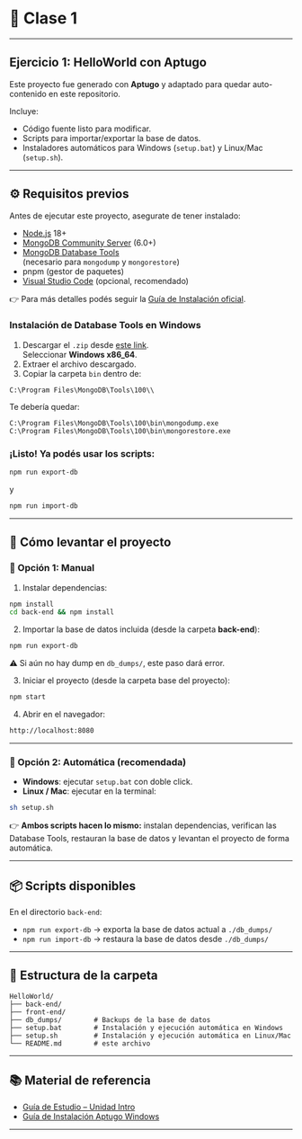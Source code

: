 # 👋 Clase 1

---

## Ejercicio 1: HelloWorld con Aptugo

Este proyecto fue generado con **Aptugo** y adaptado para quedar auto-contenido en este repositorio.

Incluye:
- Código fuente listo para modificar.
- Scripts para importar/exportar la base de datos.
- Instaladores automáticos para Windows (`setup.bat`) y Linux/Mac (`setup.sh`).

---

## ⚙️ Requisitos previos

Antes de ejecutar este proyecto, asegurate de tener instalado:
- [Node.js](https://nodejs.org/) 18+
- [MongoDB Community Server](https://www.mongodb.com/try/download/community) (6.0+)
- [MongoDB Database Tools](https://www.mongodb.com/try/download/database-tools)  
  (necesario para `mongodump` y `mongorestore`)
- pnpm (gestor de paquetes)
- [Visual Studio Code](https://code.visualstudio.com/download) (opcional, recomendado)  


👉 Para más detalles podés seguir la [Guía de Instalación oficial](https://github.com/GuillermoCochrane/curso-aplicaciones-web/blob/main/clase1/Gu%C3%ADa%20de%20Instalaci%C3%B3n%20Aptugo%20Windows.pdf).


### Instalación de Database Tools en Windows
1. Descargar el `.zip` desde [este link](https://www.mongodb.com/try/download/database-tools).  
   Seleccionar **Windows x86_64**.
2. Extraer el archivo descargado.
3. Copiar la carpeta `bin` dentro de:

```
C:\Program Files\MongoDB\Tools\100\\
```

Te debería quedar:

```
C:\Program Files\MongoDB\Tools\100\bin\mongodump.exe
C:\Program Files\MongoDB\Tools\100\bin\mongorestore.exe
```

### ¡Listo! Ya podés usar los scripts:

```bash
npm run export-db 
```

y

```bash
npm run import-db
```

---

## 🚀 Cómo levantar el proyecto

### 🔹 Opción 1: Manual

1. Instalar dependencias:
```bash
npm install
cd back-end && npm install
```

2. Importar la base de datos incluida (desde la carpeta **back-end**): 

```bash
npm run export-db
```
  ⚠️ Si aún no hay dump en `db_dumps/`, este paso dará error.

3. Iniciar el proyecto (desde la carpeta base del proyecto):

```bash
npm start
```

4. Abrir en el navegador:

```bash
http://localhost:8080
```

---

### 🔹 Opción 2: Automática (recomendada)

* **Windows**: ejecutar `setup.bat` con doble click.
* **Linux / Mac**: ejecutar en la terminal:

```bash
sh setup.sh
```

👉 **Ambos scripts hacen lo mismo:** instalan dependencias, verifican las Database Tools, restauran la base de datos y levantan el proyecto de forma automática.

---

## 📦 Scripts disponibles

En el directorio `back-end`:

* `npm run export-db` → exporta la base de datos actual a `./db_dumps/`
* `npm run import-db` → restaura la base de datos desde `./db_dumps/`

---

## 📂 Estructura de la carpeta

```
HelloWorld/
├── back-end/
├── front-end/
├── db_dumps/        # Backups de la base de datos
├── setup.bat        # Instalación y ejecución automática en Windows
├── setup.sh         # Instalación y ejecución automática en Linux/Mac
└── README.md        # este archivo
```

---

## 📚 Material de referencia

- [Guía de Estudio – Unidad Intro](https://github.com/GuillermoCochrane/curso-aplicaciones-web/blob/main/clase1/Unidad%20Intro%20y%20Aptugo%20-%20Gu%C3%ADa%20de%20Estudio%20-%20Programaci%C3%B3n%20Web%20-%20App.pdf)
- [Guía de Instalación Aptugo Windows](https://github.com/GuillermoCochrane/curso-aplicaciones-web/blob/main/clase1/Gu%C3%ADa%20de%20Instalaci%C3%B3n%20Aptugo%20Windows.pdf)
---